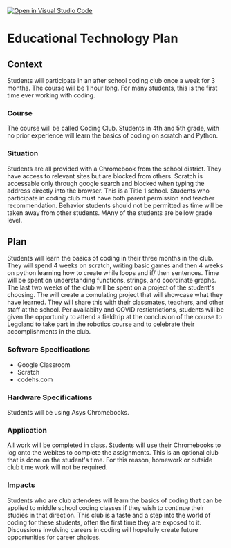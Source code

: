 [![Open in Visual Studio Code](https://classroom.github.com/assets/open-in-vscode-f059dc9a6f8d3a56e377f745f24479a46679e63a5d9fe6f495e02850cd0d8118.svg)](https://classroom.github.com/online_ide?assignment_repo_id=5664692&assignment_repo_type=AssignmentRepo)
# Educational Technology Plan

## Context

Students will participate in an after school coding club once a week for 3 months. The course will be 1 hour long. For many students, this is the first time ever working with coding. 

### Course

The course will be called Coding Club. Students in 4th and 5th grade, with no prior experience will learn the basics of coding on scratch and Python. 

### Situation

Students are all provided with a Chromebook from the school district. They have access to relevant sites but are blocked from others. Scratch is accessable only through google search and blocked when typing the address directly into the browser. This is a Title 1 school. Students who participate in coding club must have both parent permission and teacher recommendation. Behavior students should not be permitted as time will be taken away from other students. MAny of the students are bellow grade level.

## Plan

Students will learn the basics of coding in their three months in the club. They will spend 4 weeks on scratch, writing basic games and then 4 weeks on python learning how to create while loops and if/ then sentences. Time will be spent on understanding functions, strings, and coordinate graphs. The last two weeks of the club will be spent on a project of the student's choosing. The will create a comulating project that will showcase what they have learned. They will share this with their classmates, teachers, and other staff at the school. Per availabilty and COVID restictrictions, students will be given the opportunity to attend a fieldtrip at the conclusion of the course to Legoland to take part in the robotics course and to celebrate their accomplishments in the club.

### Software Specifications

* Google Classroom
* Scratch
* codehs.com

### Hardware Specifications

Students will be using Asys Chromebooks. 

### Application

All work will be completed in class. Students will use their Chromebooks to log onto the webites to complete the assignments. This is an optional club that is done on the student's time. For this reason, homework or outside club time work will not be required.

### Impacts

Students who are club attendees will learn the basics of coding that can be applied to middle school coding classes if they wish to continue their studies in that direction. This club is a taste and a step into the world of coding for these students, often the first time they are exposed to it. Discussions involving careers in coding will hopefully create future opportunities for career choices.
